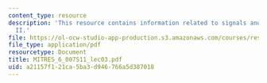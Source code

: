 ```yaml
---
content_type: resource
description: 'This resource contains information related to signals and systems: part
  II.'
file: https://ol-ocw-studio-app-production.s3.amazonaws.com/courses/res-6-007-signals-and-systems-spring-2011/a21157f121ca5ba3d946766a5d387018_MITRES_6_007S11_lec03.pdf
file_type: application/pdf
resourcetype: Document
title: MITRES_6_007S11_lec03.pdf
uid: a21157f1-21ca-5ba3-d946-766a5d387018
---
```

